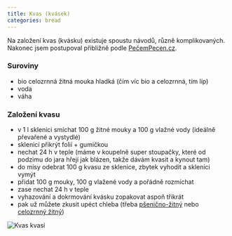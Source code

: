 ```yaml
---
title: Kvas (kvásek)
categories: bread
---
```


Na založení kvas (kvásku) existuje spoustu návodů, různě komplikovaných. Nakonec jsem postupoval přibližně podle [PečemPecen.cz](https://www.pecempecen.cz/pece-o-kvas).


### Suroviny
- bio celozrnná žitná mouka hladká (čím víc bio a celozrnná, tím líp)
- voda
- váha

### Založení kvasu
- v 1 l sklenici smíchat 100 g žitné mouky a 100 g vlažné vody (ideálně převařené a vystydlé)
- sklenici přikrýt folií + gumičkou
- nechat 24 h v teple (máme v koupelně super stoupačky, které od podzimu do jara hřejí jak blázen, takže dávám kvasit a kynout tam)
- do mísy odebrat 100 g kvasu ze sklenice, zbytek vyhodit a sklenici vymýt
- přidat 100 g mouky, 100 g vlažené vody a pořádně rozmíchat
- zase nechat 24 h v teple
- vyhazování a dokrmování kvásku zopakovat aspoň třikrát
- pak už můžete zkusit upéct chleba (třeba [pšenično-žitný](/psenicno-zitny-chleb/) nebo [celozrnný žitný](/zitny-chleb/))

![Kvas kvasí](/fotky/kvas-1.jpg)
